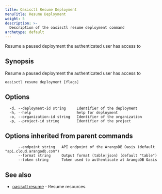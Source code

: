 ```yaml
---
title: Oasisctl Resume Deployment
menuTitle: Resume Deployment
weight: 5
description: >-
  Description of the oasisctl resume deployment command
archetype: default
---
```

Resume a paused deployment the authenticated user has access to

## Synopsis

Resume a paused deployment the authenticated user has access to

```
oasisctl resume deployment [flags]
```

## Options

```
  -d, --deployment-id string     Identifier of the deployment
  -h, --help                     help for deployment
  -o, --organization-id string   Identifier of the organization
  -p, --project-id string        Identifier of the project
```

## Options inherited from parent commands

```
      --endpoint string   API endpoint of the ArangoDB Oasis (default "api.cloud.arangodb.com")
      --format string     Output format (table|json) (default "table")
      --token string      Token used to authenticate at ArangoDB Oasis
```

## See also

* [oasisctl resume](_index.md)	 - Resume resources

